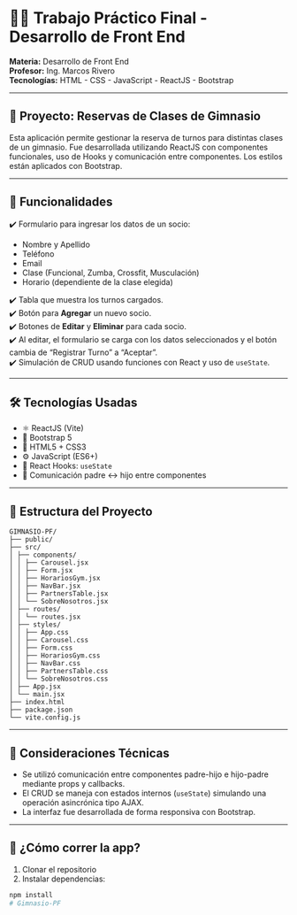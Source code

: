 # 🏋️‍♂️ Trabajo Práctico Final - Desarrollo de Front End

**Materia:** Desarrollo de Front End  
**Profesor:** Ing. Marcos Rivero  
**Tecnologías:** HTML - CSS - JavaScript - ReactJS - Bootstrap

---

## 📌 Proyecto: Reservas de Clases de Gimnasio

Esta aplicación permite gestionar la reserva de turnos para distintas clases de un gimnasio. Fue desarrollada utilizando ReactJS con componentes funcionales, uso de Hooks y comunicación entre componentes. Los estilos están aplicados con Bootstrap.

---

## 🎯 Funcionalidades

✔️ Formulario para ingresar los datos de un socio:  
- Nombre y Apellido  
- Teléfono  
- Email  
- Clase (Funcional, Zumba, Crossfit, Musculación)  
- Horario (dependiente de la clase elegida)

✔️ Tabla que muestra los turnos cargados.  
✔️ Botón para **Agregar** un nuevo socio.  
✔️ Botones de **Editar** y **Eliminar** para cada socio.  
✔️ Al editar, el formulario se carga con los datos seleccionados y el botón cambia de “Registrar Turno” a “Aceptar”.  
✔️ Simulación de CRUD usando funciones con React y uso de `useState`.

---

## 🛠️ Tecnologías Usadas

- ⚛️ ReactJS (Vite)
- 💅 Bootstrap 5
- 🎯 HTML5 + CSS3
- ⚙️ JavaScript (ES6+)
- 🎣 React Hooks: `useState`
- 📡 Comunicación padre ↔ hijo entre componentes

---

## 📁 Estructura del Proyecto
```
GIMNASIO-PF/
├── public/
├── src/
│ ├── components/
│ │ ├── Carousel.jsx
│ │ ├── Form.jsx
│ │ ├── HorariosGym.jsx
│ │ ├── NavBar.jsx
│ │ ├── PartnersTable.jsx
│ │ └── SobreNosotros.jsx
│ ├── routes/
│ │ └── routes.jsx
│ ├── styles/
│ │ ├── App.css
│ │ ├── Carousel.css
│ │ ├── Form.css
│ │ ├── HorariosGym.css
│ │ ├── NavBar.css
│ │ ├── PartnersTable.css
│ │ └── SobreNosotros.css
│ ├── App.jsx
│ └── main.jsx
├── index.html
├── package.json
└── vite.config.js
```
---

## 🧠 Consideraciones Técnicas

- Se utilizó comunicación entre componentes padre-hijo e hijo-padre mediante props y callbacks.
- El CRUD se maneja con estados internos (`useState`) simulando una operación asincrónica tipo AJAX.
- La interfaz fue desarrollada de forma responsiva con Bootstrap.

---

## 🚀 ¿Cómo correr la app?

1. Clonar el repositorio
2. Instalar dependencias:

```bash
npm install
# Gimnasio-PF
